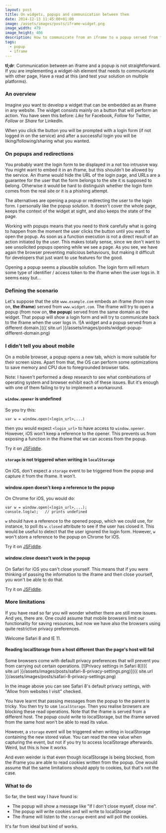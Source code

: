 ```yaml
---
layout: post
title: On widgets, popups and communication between them
date: 2014-12-13 11:45:00+01:00
image: /assets/images/posts/iframe-widget.png
image_width: 479
image_height: 406
description: How to communicate from an iframe to a popup served from the same domain i.e. when using login forms in popups.
tags:
  - popup
  - iframe
---
```


**tl;dr**: Communication between an iframe and a popup is not straightforward. If you are implementing a widget-ish element that needs to communicate with other page, Have a read at this (and test your solution on multiple platforms).

### An overview

Imagine you want to develop a widget that can be embedded as an iframe in any website. The widget consists mainly on a button that will perform an action. You have seen this before: _Like_ for Facebook, _Follow_ for Twitter, _Follow_ or _Share_ for LinkedIn.

When you click the button you will be prompted with a login form (if not logged in on the service) and after a successful login you will be liking/following/sharing what you wanted.

### On popups and redirections

You probably want the login form to be displayed in a not too intrusive way. You might want to embed it in an iframe, but this shouldn't be allowed by the service. An iframe would hide the URL of the login page, and URLs are a guarantee for the user that the form belongs to the site it is supposed to belong. Otherwise it would be hard to distinguish whether the login form comes from the real site or it is a phishing attempt.

The alternatives are opening a popup or redirecting the user to the login form. I personally like the popup solution. It doesn't cover the whole page, keeps the context of the widget at sight, and also keeps the state of the page.

Working with popups means that you need to think carefully what is going to happen from the moment the user clicks the button until you want to open the popup. As soon as a function execution is not a direct result of an action initiated by the user. This makes totally sense, since we don't want to see unsolicited popups opening while we see a page. As you see, we have again the browser preventing malicious behaviours, but making it difficult for developers that just want to use features for the good.

Opening a popup seems a plausible solution. The login form will return some type of identifier / access token to the iframe when the user logs in. It seems easy but...

### Defining the scenario

Let's suppose that the site `www.example.com` embeds an iframe (from now on, **the iframe**) served from `www.widget.com`. The iframe will try to open a popup (from now on, **the popup**) served from the same domain as the widget. That popup will show a login form and will try to communicate back to the iframe when the user logs in.
![A widget and a popup served from a different domain.]({{ site.url }}/assets/images/posts/widget-popup-different-domain.png)

### I didn't tell you about mobile

On a mobile browser, a popup opens a new tab, which is more suitable for their screen sizes. Apart from that, the OS can perform some optimizations to save memory and CPU due to foregrounded browser tabs.

Note: I haven't performed a deep research to see what combinations of operating system and browser exhibit each of these issues. But it's enough with one of them failing to try to implement a workaround.

#### `window.opener` is undefined

So you try this:

    var w = window.open(<login_url>,...)

then you would expect `<login_url>` to have access to `window.opener`. However, iOS won't keep a reference to the opener. This prevents us from exposing a function in the iframe that we can access from the popup.

Try it on [JSFiddle](http://jsfiddle.net/JMPerez/hgvsejvb/show/).

#### `storage` is not triggered when writing in `localStorage`
On iOS, don't expect a `storage` event to be triggered from the popup and capture it from the iframe. It won't.

#### window.open doesn't keep a reference to the popup

On Chrome for iOS, you would do:

    var w = window.open(<login_url>,...);
    console.log(w);   // prints undefined

`w` should have a reference to the opened popup, which we could use, for instance, to poll its `w.closed` attribute to see if the user has closed it. This would be useful to detect that the user ignored the login form. However, `w` won't store a reference to the popup on Chrome for iOS.

Try it on [JSFiddle](http://jsfiddle.net/JMPerez/4d0g5csa/show).

#### window.close doesn't work in the popup

On Safari for iOS you can't close yourself. This means that if you were thinking of passing the information to the iframe and then close yourself, you won't be able to do that.

Try it on [JSFiddle](http://jsfiddle.net/JMPerez/18yzm54k/show).

### More limitations

If you have read so far you will wonder whether there are still more issues. And yes, there are. One could assume that mobile browsers limit our functionality for saving resources, but now we have also the browsers using quite restrictive privacy preferences.

Welcome Safari 8 and IE 11.

#### Reading localStorage from a host different than the page's host will fail

Some browsers come with default privacy preferences that will prevent you from carrying out certain operations.
[![Privacy settings in Safari 8]({{ site.url }}/assets/images/posts/safari-8-privacy-settings.png)]({{ site.url }}/assets/images/posts/safari-8-privacy-settings.png)

In the image above you can see Safari 8's default privacy settings, with "Allow from websites I visit" checked.

You have learnt that passing messages from the popup to the parent is tricky. You then try to use `localStorage`. Then you realise browsers are blocking these read operations. Note that the iframe is served from a different host. The popup could write to localStorage, but the iframe served from the same host won't be able to read its value.

However, a `storage` event will be triggered when writing in localStorage containing the new stored value. You can read the new value when capturing the event, but not if you try to access localStorage afterwards. Weird, but this is how it works.

And even weirder is that even though localStorage is being blocked, from the iframe you are able to read cookies written from the popup. One would assume that the same limitations should apply to cookies, but that's not the case.

### What to do

So far, the best way I have found is:

- The popup will show a message like "If I don't close myself, close me".
- The popup will write cookies and will write to localStorage
- The iframe will listen to the `storage` event and will poll the cookies.

It's far from ideal but kind of works.
